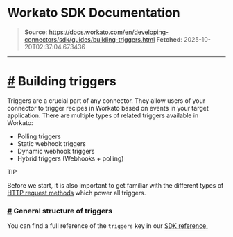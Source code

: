 # Workato SDK Documentation

> **Source**: https://docs.workato.com/en/developing-connectors/sdk/guides/building-triggers.html
> **Fetched**: 2025-10-20T02:37:04.673436

---

# [#](<#building-triggers>) Building triggers

Triggers are a crucial part of any connector. They allow users of your connector to trigger recipes in Workato based on events in your target application. There are multiple types of related triggers available in Workato:

  * Polling triggers
  * Static webhook triggers
  * Dynamic webhook triggers
  * Hybrid triggers (Webhooks + polling)

TIP

Before we start, it is also important to get familiar with the different types of [HTTP request methods](</developing-connectors/sdk/sdk-reference/http.html>) which power all triggers.

### [#](<#general-structure-of-triggers>) General structure of triggers

You can find a full reference of the `triggers` key in our [SDK reference.](</developing-connectors/sdk/sdk-reference/triggers.html>)
